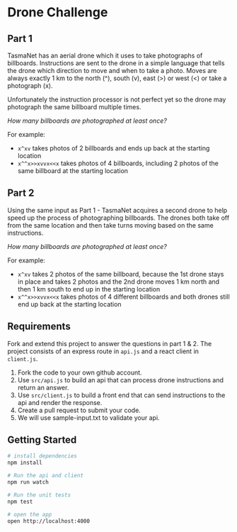 # Drone Challenge


## Part 1

TasmaNet has an aerial drone which it uses to take photographs of billboards. Instructions are sent to the drone in a simple language that tells the drone which direction to move and when to take a photo. Moves are always exactly 1 km to the north (^), south (v), east (>) or west (<) or take a photograph (x).

Unfortunately the instruction processor is not perfect yet so the drone may photograph the same billboard multiple times.

_How many billboards are photographed at least once?_

For example:
- `x^xv` takes photos of 2 billboards and ends up back at the starting location
- `x^^x>>xvvx<<x` takes photos of 4 billboards, including 2 photos of the same billboard at the starting location

## Part 2
Using the same input as Part 1 - TasmaNet acquires a second drone to help speed up the process of photographing billboards. The drones both take off from the same location and then take turns moving based on the same instructions.

_How many billboards are photographed at least once?_

For example:
- `x^xv` takes 2 photos of the same billboard, because the 1st drone stays in place and takes 2 photos and the 2nd drone moves 1 km north and then 1 km south to end up in the starting location
- `x^^x>>xvvx<<x` takes photos of 4 different billboards and both drones still end up back at the starting location


## Requirements
Fork and extend this project to answer the questions in part 1 & 2.
The project consists of an express route in `api.js` and a react client in `client.js`.

1. Fork the code to your own github account.
2. Use `src/api.js` to build an api that can process drone instructions and return an answer.
3. Use `src/client.js` to build a front end that can send instructions to the api and render the response.
4. Create a pull request to submit your code.
5. We will use sample-input.txt to validate your api.

## Getting Started

```sh
# install dependencies
npm install

# Run the api and client
npm run watch

# Run the unit tests
npm test

# open the app
open http://localhost:4000
```
